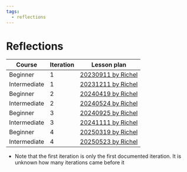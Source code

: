 ```yaml
---
tags:
  - reflections
---
```


# Reflections

Course      |Iteration |Lesson plan
------------|----------|-----------------------------
Beginner    |1         |[20230911 by Richel](20230911/20230911_richel.md)
Intermediate|1         |[20231211 by Richel](20231211/20231211_richel.md)
Beginner    |2         |[20240419 by Richel](20240419/20240419_richel.md)
Intermediate|2         |[20240524 by Richel](20240524/20240524_richel.md)
Beginner    |3         |[20240925 by Richel](20240925/20240925_richel.md)
Intermediate|3         |[20241111 by Richel](20241111/20241111_richel.md)
Beginner    |4         |[20250319 by Richel](20250319/20250319_richel.md)
Intermediate|4         |[20250523 by Richel](20250523/20250523_richel.md)

- Note that the first iteration is only the first documented iteration.
  It is unknown how many iterations came before it
